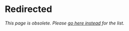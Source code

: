 # Redirected

*This page is obsolete. Please [go here
instead](http://mixxx.org/wiki/doku.php/list_of_open-source_music_production_software)
for the list.*
